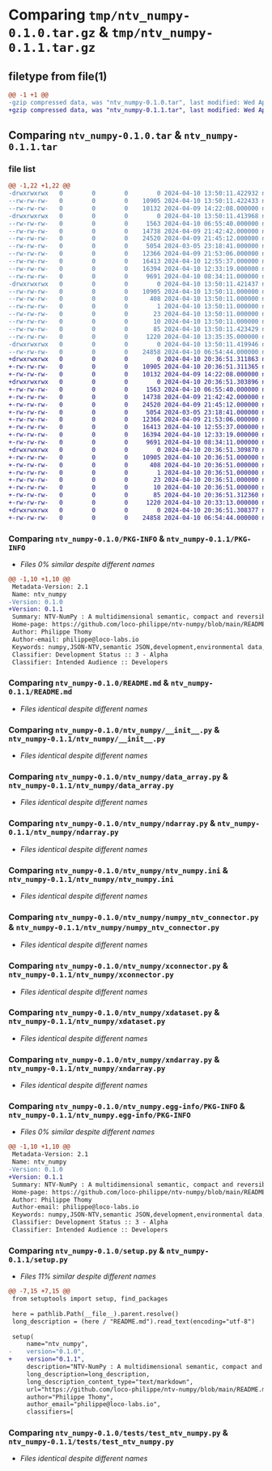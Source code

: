 # Comparing `tmp/ntv_numpy-0.1.0.tar.gz` & `tmp/ntv_numpy-0.1.1.tar.gz`

## filetype from file(1)

```diff
@@ -1 +1 @@
-gzip compressed data, was "ntv_numpy-0.1.0.tar", last modified: Wed Apr 10 13:50:11 2024, max compression
+gzip compressed data, was "ntv_numpy-0.1.1.tar", last modified: Wed Apr 10 20:36:51 2024, max compression
```

## Comparing `ntv_numpy-0.1.0.tar` & `ntv_numpy-0.1.1.tar`

### file list

```diff
@@ -1,22 +1,22 @@
-drwxrwxrwx   0        0        0        0 2024-04-10 13:50:11.422932 ntv_numpy-0.1.0/
--rw-rw-rw-   0        0        0    10905 2024-04-10 13:50:11.422433 ntv_numpy-0.1.0/PKG-INFO
--rw-rw-rw-   0        0        0    10132 2024-04-09 14:22:08.000000 ntv_numpy-0.1.0/README.md
-drwxrwxrwx   0        0        0        0 2024-04-10 13:50:11.413968 ntv_numpy-0.1.0/ntv_numpy/
--rw-rw-rw-   0        0        0     1563 2024-04-10 06:55:40.000000 ntv_numpy-0.1.0/ntv_numpy/__init__.py
--rw-rw-rw-   0        0        0    14738 2024-04-09 21:42:42.000000 ntv_numpy-0.1.0/ntv_numpy/data_array.py
--rw-rw-rw-   0        0        0    24520 2024-04-09 21:45:12.000000 ntv_numpy-0.1.0/ntv_numpy/ndarray.py
--rw-rw-rw-   0        0        0     5054 2024-03-05 23:18:41.000000 ntv_numpy-0.1.0/ntv_numpy/ntv_numpy.ini
--rw-rw-rw-   0        0        0    12366 2024-04-09 21:53:06.000000 ntv_numpy-0.1.0/ntv_numpy/numpy_ntv_connector.py
--rw-rw-rw-   0        0        0    16413 2024-04-10 12:55:37.000000 ntv_numpy-0.1.0/ntv_numpy/xconnector.py
--rw-rw-rw-   0        0        0    16394 2024-04-10 12:33:19.000000 ntv_numpy-0.1.0/ntv_numpy/xdataset.py
--rw-rw-rw-   0        0        0     9691 2024-04-10 08:34:11.000000 ntv_numpy-0.1.0/ntv_numpy/xndarray.py
-drwxrwxrwx   0        0        0        0 2024-04-10 13:50:11.421437 ntv_numpy-0.1.0/ntv_numpy.egg-info/
--rw-rw-rw-   0        0        0    10905 2024-04-10 13:50:11.000000 ntv_numpy-0.1.0/ntv_numpy.egg-info/PKG-INFO
--rw-rw-rw-   0        0        0      408 2024-04-10 13:50:11.000000 ntv_numpy-0.1.0/ntv_numpy.egg-info/SOURCES.txt
--rw-rw-rw-   0        0        0        1 2024-04-10 13:50:11.000000 ntv_numpy-0.1.0/ntv_numpy.egg-info/dependency_links.txt
--rw-rw-rw-   0        0        0       23 2024-04-10 13:50:11.000000 ntv_numpy-0.1.0/ntv_numpy.egg-info/requires.txt
--rw-rw-rw-   0        0        0       10 2024-04-10 13:50:11.000000 ntv_numpy-0.1.0/ntv_numpy.egg-info/top_level.txt
--rw-rw-rw-   0        0        0       85 2024-04-10 13:50:11.423429 ntv_numpy-0.1.0/setup.cfg
--rw-rw-rw-   0        0        0     1220 2024-04-10 13:35:35.000000 ntv_numpy-0.1.0/setup.py
-drwxrwxrwx   0        0        0        0 2024-04-10 13:50:11.419946 ntv_numpy-0.1.0/tests/
--rw-rw-rw-   0        0        0    24858 2024-04-10 06:54:44.000000 ntv_numpy-0.1.0/tests/test_ntv_numpy.py
+drwxrwxrwx   0        0        0        0 2024-04-10 20:36:51.311863 ntv_numpy-0.1.1/
+-rw-rw-rw-   0        0        0    10905 2024-04-10 20:36:51.311365 ntv_numpy-0.1.1/PKG-INFO
+-rw-rw-rw-   0        0        0    10132 2024-04-09 14:22:08.000000 ntv_numpy-0.1.1/README.md
+drwxrwxrwx   0        0        0        0 2024-04-10 20:36:51.303896 ntv_numpy-0.1.1/ntv_numpy/
+-rw-rw-rw-   0        0        0     1563 2024-04-10 06:55:40.000000 ntv_numpy-0.1.1/ntv_numpy/__init__.py
+-rw-rw-rw-   0        0        0    14738 2024-04-09 21:42:42.000000 ntv_numpy-0.1.1/ntv_numpy/data_array.py
+-rw-rw-rw-   0        0        0    24520 2024-04-09 21:45:12.000000 ntv_numpy-0.1.1/ntv_numpy/ndarray.py
+-rw-rw-rw-   0        0        0     5054 2024-03-05 23:18:41.000000 ntv_numpy-0.1.1/ntv_numpy/ntv_numpy.ini
+-rw-rw-rw-   0        0        0    12366 2024-04-09 21:53:06.000000 ntv_numpy-0.1.1/ntv_numpy/numpy_ntv_connector.py
+-rw-rw-rw-   0        0        0    16413 2024-04-10 12:55:37.000000 ntv_numpy-0.1.1/ntv_numpy/xconnector.py
+-rw-rw-rw-   0        0        0    16394 2024-04-10 12:33:19.000000 ntv_numpy-0.1.1/ntv_numpy/xdataset.py
+-rw-rw-rw-   0        0        0     9691 2024-04-10 08:34:11.000000 ntv_numpy-0.1.1/ntv_numpy/xndarray.py
+drwxrwxrwx   0        0        0        0 2024-04-10 20:36:51.309870 ntv_numpy-0.1.1/ntv_numpy.egg-info/
+-rw-rw-rw-   0        0        0    10905 2024-04-10 20:36:51.000000 ntv_numpy-0.1.1/ntv_numpy.egg-info/PKG-INFO
+-rw-rw-rw-   0        0        0      408 2024-04-10 20:36:51.000000 ntv_numpy-0.1.1/ntv_numpy.egg-info/SOURCES.txt
+-rw-rw-rw-   0        0        0        1 2024-04-10 20:36:51.000000 ntv_numpy-0.1.1/ntv_numpy.egg-info/dependency_links.txt
+-rw-rw-rw-   0        0        0       23 2024-04-10 20:36:51.000000 ntv_numpy-0.1.1/ntv_numpy.egg-info/requires.txt
+-rw-rw-rw-   0        0        0       10 2024-04-10 20:36:51.000000 ntv_numpy-0.1.1/ntv_numpy.egg-info/top_level.txt
+-rw-rw-rw-   0        0        0       85 2024-04-10 20:36:51.312360 ntv_numpy-0.1.1/setup.cfg
+-rw-rw-rw-   0        0        0     1220 2024-04-10 20:33:13.000000 ntv_numpy-0.1.1/setup.py
+drwxrwxrwx   0        0        0        0 2024-04-10 20:36:51.308377 ntv_numpy-0.1.1/tests/
+-rw-rw-rw-   0        0        0    24858 2024-04-10 06:54:44.000000 ntv_numpy-0.1.1/tests/test_ntv_numpy.py
```

### Comparing `ntv_numpy-0.1.0/PKG-INFO` & `ntv_numpy-0.1.1/PKG-INFO`

 * *Files 0% similar despite different names*

```diff
@@ -1,10 +1,10 @@
 Metadata-Version: 2.1
 Name: ntv_numpy
-Version: 0.1.0
+Version: 0.1.1
 Summary: NTV-NumPy : A multidimensional semantic, compact and reversible format for interoperability
 Home-page: https://github.com/loco-philippe/ntv-numpy/blob/main/README.md
 Author: Philippe Thomy
 Author-email: philippe@loco-labs.io
 Keywords: numpy,JSON-NTV,semantic JSON,development,environmental data,multidimensional
 Classifier: Development Status :: 3 - Alpha
 Classifier: Intended Audience :: Developers
```

### Comparing `ntv_numpy-0.1.0/README.md` & `ntv_numpy-0.1.1/README.md`

 * *Files identical despite different names*

### Comparing `ntv_numpy-0.1.0/ntv_numpy/__init__.py` & `ntv_numpy-0.1.1/ntv_numpy/__init__.py`

 * *Files identical despite different names*

### Comparing `ntv_numpy-0.1.0/ntv_numpy/data_array.py` & `ntv_numpy-0.1.1/ntv_numpy/data_array.py`

 * *Files identical despite different names*

### Comparing `ntv_numpy-0.1.0/ntv_numpy/ndarray.py` & `ntv_numpy-0.1.1/ntv_numpy/ndarray.py`

 * *Files identical despite different names*

### Comparing `ntv_numpy-0.1.0/ntv_numpy/ntv_numpy.ini` & `ntv_numpy-0.1.1/ntv_numpy/ntv_numpy.ini`

 * *Files identical despite different names*

### Comparing `ntv_numpy-0.1.0/ntv_numpy/numpy_ntv_connector.py` & `ntv_numpy-0.1.1/ntv_numpy/numpy_ntv_connector.py`

 * *Files identical despite different names*

### Comparing `ntv_numpy-0.1.0/ntv_numpy/xconnector.py` & `ntv_numpy-0.1.1/ntv_numpy/xconnector.py`

 * *Files identical despite different names*

### Comparing `ntv_numpy-0.1.0/ntv_numpy/xdataset.py` & `ntv_numpy-0.1.1/ntv_numpy/xdataset.py`

 * *Files identical despite different names*

### Comparing `ntv_numpy-0.1.0/ntv_numpy/xndarray.py` & `ntv_numpy-0.1.1/ntv_numpy/xndarray.py`

 * *Files identical despite different names*

### Comparing `ntv_numpy-0.1.0/ntv_numpy.egg-info/PKG-INFO` & `ntv_numpy-0.1.1/ntv_numpy.egg-info/PKG-INFO`

 * *Files 0% similar despite different names*

```diff
@@ -1,10 +1,10 @@
 Metadata-Version: 2.1
 Name: ntv_numpy
-Version: 0.1.0
+Version: 0.1.1
 Summary: NTV-NumPy : A multidimensional semantic, compact and reversible format for interoperability
 Home-page: https://github.com/loco-philippe/ntv-numpy/blob/main/README.md
 Author: Philippe Thomy
 Author-email: philippe@loco-labs.io
 Keywords: numpy,JSON-NTV,semantic JSON,development,environmental data,multidimensional
 Classifier: Development Status :: 3 - Alpha
 Classifier: Intended Audience :: Developers
```

### Comparing `ntv_numpy-0.1.0/setup.py` & `ntv_numpy-0.1.1/setup.py`

 * *Files 11% similar despite different names*

```diff
@@ -7,15 +7,15 @@
 from setuptools import setup, find_packages
 
 here = pathlib.Path(__file__).parent.resolve()
 long_description = (here / "README.md").read_text(encoding="utf-8")
 
 setup(
     name="ntv_numpy",
-    version="0.1.0",
+    version="0.1.1",
     description="NTV-NumPy : A multidimensional semantic, compact and reversible format for interoperability",
     long_description=long_description,
     long_description_content_type="text/markdown",
     url="https://github.com/loco-philippe/ntv-numpy/blob/main/README.md",
     author="Philippe Thomy",
     author_email="philippe@loco-labs.io",
     classifiers=[
```

### Comparing `ntv_numpy-0.1.0/tests/test_ntv_numpy.py` & `ntv_numpy-0.1.1/tests/test_ntv_numpy.py`

 * *Files identical despite different names*

